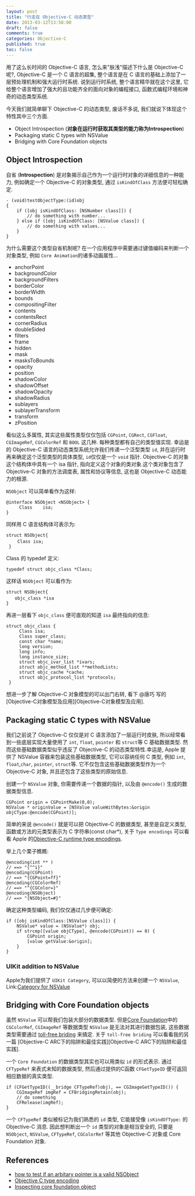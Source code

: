 ```yaml
---
layout: post
title: "行走在 Objective-C 动态类型"
date: 2013-03-12T13:58:00
draft: false
comments: true
categories: Objective-C
published: true
toc: false
---
```


用了这么长时间的 Objective-C 语言, 怎么来"肤浅"描述下什么是 Objective-C 呢?, Objective-C 是一个 C 语言的超集, 整个语言是在 C 语言的基础上添加了一层预处理机制和强大运行时系统. 说到运行时系统, 整个语言精华就在这个这里,
它给整个语言增加了强大的且功能齐全的面向对象的编程接口, 函数式编程环境和神奇的动态类型系统.

今天我们就简单聊下 Objective-C 的动态类型, 废话不多说, 我们就说下体现这个特性其中三个方面.
<!-- more -->

* Object Introspection (__对象在运行时获取其类型的能力称为Introspection__)
* Packaging static C types with NSValue
* Bridging with Core Foundation objects

## Object Introspection

自省 (__Introspection__) 是对象揭示自己作为一个运行时对象的详细信息的一种能力, 例如确定一个 Objective-C 的对象类型, 通过 `isKindOfClass` 方法便可轻松确定.

``` objc
- (void)testObjectType:(id)obj
{
    if ([obj isKindOfClass: [NSNumber class]]) {
        // do something with number...
    } else if ([obj isKindOfClass: [NSValue class]) {
        // do something with values...
    }
}
```

为什么需要这个类型自省机制呢? 在一个应用程序中需要通过键值编码来判断一个对象类型, 例如 `Core Animation`的诸多动画属性...

* anchorPoint
* backgroundColor
* backgroundFilters
* borderColor
* borderWidth
* bounds
* compositingFilter
* contents
* contentsRect
* cornerRadius
* doubleSided
* filters
* frame
* hidden
* mask
* masksToBounds
* opacity
* position
* shadowColor
* shadowOffset
* shadowOpacity
* shadowRadius
* sublayers
* sublayerTransform
* transform
* zPosition

看似这么多属性, 其实这些属性类型仅仅包括 `CGPoint`, `CGRect`,
`CGFloat`, `CGImageRef`, `CGColorRef` 和 `BOOL` 这几种. 每种类型都有自己的类型值实现. 幸运是的 Objective-C 语言的动态类型系统允许我们传递一个泛型类型 `id`, 并在运行时再来确定这个泛型类型的具体类型, `id`仅仅是一个 `void` 指针. Objective-C 的对象这个结构体中具有一个 isa 指针, 指向定义这个对象的类对象.这个类对象包含了 Objective-C 对象的方法调度表, 属性和协议等信息, 这也是 Objective-C 动态能力的根源.

`NSObject` 可以简单看作为这样:

``` objc
@interface NSObject <NSObject> {
     Class    isa;
}
```
同样用 C 语言结构体可表示为:

``` objc
struct NSObject{
 　　Class isa;
 }
```
Class 的 typedef 定义:

``` objc
typedef struct objc_class *Class;
```
这样话 `NSObject` 可以看作为:

``` objc
struct NSObject{
　　objc_class *isa
}
```
再进一层看下 `objc_class` 便可直观的知道 `isa` 最终指向的信息:

``` objc
struct objc_class {
     Class isa;
     Class super_class;
     const char *name;
     long version;
     long info;
     long instance_size;
     struct objc_ivar_list *ivars;
     struct objc_method_list **methodLists;
     struct objc_cache *cache;
     struct objc_protocol_list *protocols;
 }
```
想进一步了解 Objective-C 对象模型的可以出门右转, 看下 @唐巧 写的[Objective-C对象模型及应用][Objective-C对象模型及应用].

## Packaging static C types with NSValue

我们之前说了 Objective-C 仅仅是对 C 语言添加了一层运行时皮肤, 所以经常看到一些底层实现大量使用了 `int`, `float`, `pointer` 和 `struct`等 C 基础数据类型. 然而这些基础数据类型似乎违反了 Objective-C 的动态类型特性.幸运是, Apple 提供了 NSValue 容器来包装这些基础数据类型, 它可以容纳任何 C 类型, 例如 `int`, `float`,`char`, `pointer`, `struct`等. 它不仅包含这些基础数据类型作为一个 Objective-C 对象, 并且还包含了这些类型的原始信息.

创建一个 `NSValue` 对象, 你需要传递一个数据的指针, 以及由 `@encode()` 生成的数据类型信息.

``` objc
CGPoint origin = CGPointMake(0,0);
NSValue * originValue = [NSValue valueWithBytes:&origin objCType:@encode(CGPoint)];
```

简单的来说 `@encode()` 就是可以把 Objective-C 的数据类型, 甚至是自定义类型, 函数或方法的元类型表示为 C 字符串(const char*),
关于 `Type encodings` 可以看看 Apple 的[Objective-C runtime type encodings][objc type].

举上几个栗子瞧瞧:

``` objc
@encoding(int ** )
// ==> "{^^i}"
@encoding(CGPoint)
// ==> "{CGPoint=ff}"
@encoding(CGColorRef)
// ==> "^{CGColor=}"
@encoding(NSObject)
// ==> "{NSObject=#}"
```

确定这种类型编码, 我们仅仅通过几步便可确定:

``` objc
if ([obj isKindOfClass:[NSValue class]]) {
    NSValue* value = (NSValue*) obj;
    if strcmp([value objCType], @encode(CGPoint)) == 0) {
        CGPoint origin;
        [value getValue:&origin];
    }
}
```

### UIKit addition to NSValue

Apple为我们提供了 `UIKit Category`, 可以以简便的方法来创建一个 `NSValue`, Link:[Category for NSValue][uikit nsvalue]

## Bridging with Core Foundation objects

虽然 `NSValue` 可以帮我们包装大部分的数据类型. 但是[Core Foundation][Core Foundation]中的`CGColorRef`, `CGImageRef` 等数据类型 `NSValue` 是无法对其进行数据包装,
这些数据类型需要通过 [toll-free briding][toll free] 来搞定. 关于 `toll-free briding` 可以看看我的另一篇 [Objective-C ARC下的陷阱和最佳实践][Objective-C ARC下的陷阱和最佳实践].

一个 `Core Foundation` 的数据类型其实也可以用类似 `id` 的形式表示. 通过 `CFTypeRef` 来表式未知的数据类型, 然后通过提供的C函数 `CFGetTypeID` 便可返回相应数据的真实类型.

``` objc
if (CFGetTypeID((__bridge CFTypeRef)obj), == CGImageGetTypeID()) {
    CGImageRef imgRef = CFBridgingRetain(obj);
    // do something
    CFRelease(imgRef);
}
```

一个 `CFTypeRef` 类似被标记为我们熟悉的 `id` 类型, 它能接受像 `isKindOfType:` 的 Objective-C 消息.
因此想判断出一个 `id` 类型的对象是相当安全的, 只要是 `NSObject`, `NSValue`, `CFTypeRef`, `CGColorRef` 等其他 Objective-C 对象或 Core Foundation 对象.


## References

* [how to test if an arbitary pointer is a valid NSObject][nsobject]
* [Objective C type encoding][objc type]
* [Inspecting core foundation object][Core Foundation]


[objc type]: https://developer.apple.com/library/mac/#documentation/Cocoa/Conceptual/ObjCRuntimeGuide/Articles/ocrtTypeEncodings.html#//apple_ref/doc/uid/TP40008048-CH100
[uikit nsvalue]: http://developer.apple.com/library/ios/#DOCUMENTATION/UIKit/Reference/NSValue_UIKit_Additions/Reference/Reference.html
[toll free]: http://developer.apple.com/library/ios/#documentation/CoreFoundation/Conceptual/CFDesignConcepts/Articles/tollFreeBridgedTypes.html
[nsobject]: http://www.cocoawithlove.com/2010/10/testing-if-arbitrary-pointer-is-valid.html
[Core Foundation]: http://developer.apple.com/library/mac/#documentation/CoreFoundation/Conceptual/CFDesignConcepts/Articles/Inspecting.html
[Objective-C ARC 下的陷阱和最佳实践]:http://youngshook.com/post/ObjectiveC-ARC-Pitfalls/
[Objective-C 对象模型及应用]:http://blog.devtang.com/blog/2013/10/15/objective-c-object-model/


